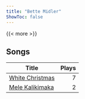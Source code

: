 ```yaml
---
title: "Bette Midler"
ShowToc: false
---
```


{{< more >}}

## Songs
Title | Plays 
----- | -----: 
[White Christmas](/songs/white-christmas) | 7
[Mele Kalikimaka](/songs/mele-kalikimaka) | 2

